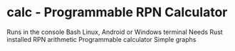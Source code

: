 # calc - Programmable RPN Calculator
Runs in the console
Bash Linux, 
Android or Windows terminal 
Needs Rust installed
RPN arithmetic 
Programmable calculator
Simple graphs



